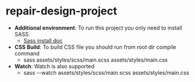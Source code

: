 # repair-design-project

* **Additional environment**: To run this project you only need to install SASS.
    * [Sass install doc](https://sass-lang.com/install)
* **CSS Build**: To build CSS file you should run from root dir compile command
    * sass assets/styles/scss/main.scss assets/styles/main.css
* **Watch**: Watch is also supported
    * sass --watch assets/styles/scss/main.scss assets/styles/main.css